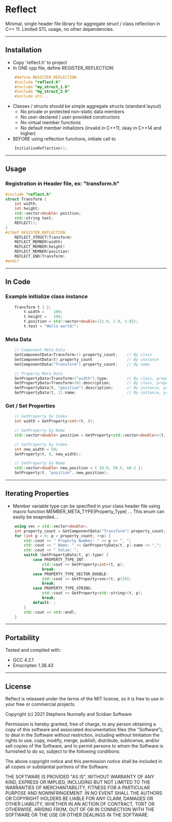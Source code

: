 # Reflect

Minimal, single header file library for aggregate struct / class reflection in C++ 11. Limited STL usage, no other dependencies.

-----
## Installation
- Copy 'reflect.h' to project
- In ONE cpp file, define REGISTER_REFLECTION:
```cpp
    #define REGISTER_REFLECTION
    #include "reflect.h"
    #include "my_struct_1.h"
    #include "my_struct_2.h"
    #include etc...
```
- Classes / structs should be simple aggregate structs (standard layout)
     - No private or protected non-static data members
     - No user-declared / user-provided constructors 
     - No virtual member functions
     - No default member initializers (invalid in C++11, okay in C++14 and higher)
- BEFORE using reflection functions, initiate call to 
```cpp
    InitializeReflection();
```


-----
## Usage
### Registration in Header file, ex: "transform.h"
```cpp
#include "reflect.h"
struct Transform {
    int width;        
    int height;
    std::vector<double> position;
    std::string text;
    REFLECT();
}
#ifdef REGISTER_REFLECTION
    REFLECT_STRUCT(Transform)
    REFLECT_MEMBER(width)
    REFLECT_MEMBER(height)
    REFLECT_MEMBER(position)
    REFLECT_END(Transform)
#endif
```

-----
## In Code
### Example initialize class instance
```cpp
    Transform t { };
        t.width =    100;
        t.height =   100;
        t.position = std::vector<double>({1.0, 2.0, 3.0});
        t.text = "Hello world!";
```
### Meta Data
```cpp
    // Component Meta Data
    GetComponentData<Transform>().property_count;    // By class 
    GetComponentData(t).property_count               // By instance
    GetComponentData("Transform").property_count;    // By name

    // Property Meta Data
    GetPropertyData<Transform>("width").type;        // By class, property name
    GetPropertyData<Transform>(0).description;       // By class, property index
    GetPropertyData(t, "position").description;      // By instance, property name 
    GetPropertyData(t, 2).name;                      // By instance, property index
```

### Get / Set Properties
```cpp
    // GetProperty by Index
    int width = GetProperty<int>(t, 0);

    // GetProperty by Name
    std::vector<double> position = GetProperty<std::vector<double>>(t, "position");

    // SetProperty by Index
    int new_width = 50;
    SetProperty(t, 0, new_width);

    // SetProperty by Name
    std::vector<double> new_position = { 56.0, 58.5, 60.2 };
    SetProperty(t, "position", new_position);
```

-----
## Iterating Properties
- Member variable type can be specified in your class header file using macro function MEMBER_META_TYPE(Property_Type) ... This enum can easily be exapnded...
```cpp
    using vec = std::vector<double>;
    int property_count = GetComponentData("Transform").property_count;
    for (int p = 0; p < property_count; ++p) {
        std::cout << " Property Number: " << p << ", ";
        std::cout << " Name: " << GetPropertyData(t, p).name << ",";
        std::cout << " Value: ";
        switch (GetPropertyData(t, p).type) {
            case PROPERTY_TYPE_INT:             
                std::cout << GetProperty<int>(t, p);
                break;
            case PROPERTY_TYPE_VECTOR_DOUBLE:   
                std::cout << GetProperty<vec>(t, p)[0];
                break;
            case PROPERTY_TYPE_STRING:
                std::cout << GetProperty<std::string>(t, p);
                break;
            default: ;
        }
        std::cout << std::endl;
    }
```

-----
## Portability

Tested and compiled with:
- GCC 4.2.1
- Emscripten 1.38.43

-----
## License

Reflect is released under the terms of the MIT license, so it is free to use in your free or commercial projects.

Copyright (c) 2021 Stephens Nunnally and Scidian Software

Permission is hereby granted, free of charge, to any person obtaining a copy
of this software and associated documentation files (the "Software"), to deal
in the Software without restriction, including without limitation the rights
to use, copy, modify, merge, publish, distribute, sublicense, and/or sell
copies of the Software, and to permit persons to whom the Software is
furnished to do so, subject to the following conditions:

The above copyright notice and this permission notice shall be included in
all copies or substantial portions of the Software.

THE SOFTWARE IS PROVIDED "AS IS", WITHOUT WARRANTY OF ANY KIND, EXPRESS OR
IMPLIED, INCLUDING BUT NOT LIMITED TO THE WARRANTIES OF MERCHANTABILITY,
FITNESS FOR A PARTICULAR PURPOSE AND NONINFRINGEMENT. IN NO EVENT SHALL THE
AUTHORS OR COPYRIGHT HOLDERS BE LIABLE FOR ANY CLAIM, DAMAGES OR OTHER
LIABILITY, WHETHER IN AN ACTION OF CONTRACT, TORT OR OTHERWISE, ARISING FROM,
OUT OF OR IN CONNECTION WITH THE SOFTWARE OR THE USE OR OTHER DEALINGS IN
THE SOFTWARE.